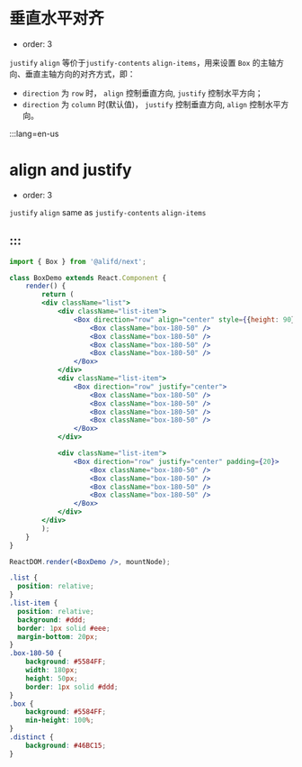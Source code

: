 # 垂直水平对齐

- order: 3

`justify` `align` 等价于`justify-contents` `align-items`，用来设置 `Box` 的主轴方向、垂直主轴方向的对齐方式，即：

- `direction` 为 `row` 时， `align` 控制垂直方向, `justify` 控制水平方向；
- `direction` 为 `column` 时(默认值)， `justify` 控制垂直方向, `align` 控制水平方向。

:::lang=en-us
# align and justify

- order: 3

`justify` `align` same as `justify-contents` `align-items`

:::
---

````jsx
import { Box } from '@alifd/next';

class BoxDemo extends React.Component {
    render() {
        return (
        <div className="list">
            <div className="list-item">
                <Box direction="row" align="center" style={{height: 90}}>
                    <Box className="box-180-50" />
                    <Box className="box-180-50" />
                    <Box className="box-180-50" />
                    <Box className="box-180-50" />
                </Box>
            </div>
            <div className="list-item">
                <Box direction="row" justify="center">
                    <Box className="box-180-50" />
                    <Box className="box-180-50" />
                    <Box className="box-180-50" />
                    <Box className="box-180-50" />
                </Box>
            </div>

            <div className="list-item">
                <Box direction="row" justify="center" padding={20}>
                    <Box className="box-180-50" />
                    <Box className="box-180-50" />
                    <Box className="box-180-50" />
                    <Box className="box-180-50" />
                </Box>
            </div>
        </div>
        );
    }
}

ReactDOM.render(<BoxDemo />, mountNode);
````
````css
.list {
  position: relative;
}
.list-item {
  position: relative;
  background: #ddd;
  border: 1px solid #eee;
  margin-bottom: 20px;
}
.box-180-50 {
    background: #5584FF;
    width: 180px;
    height: 50px;
    border: 1px solid #ddd;
}
.box {
    background: #5584FF;
    min-height: 100%;
}
.distinct {
    background: #46BC15;
}
````
